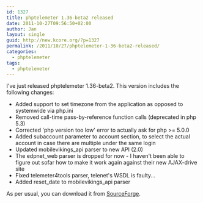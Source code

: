 ```yaml
---
id: 1327
title: phptelemeter 1.36-beta2 released
date: 2011-10-27T09:56:50+02:00
author: Jan
layout: single
guid: http://new.kcore.org/?p=1327
permalink: /2011/10/27/phptelemeter-1-36-beta2-released/
categories:
  - phptelemeter
tags:
  - phptelemeter
---
```

I've just released phptelemeter 1.36-beta2. This version includes the following changes:

  * Added support to set timezone from the application as opposed to systemwide via php.ini
  * Removed call-time pass-by-reference function calls (deprecated in php 5.3)
  * Corrected 'php version too low' error to actually ask for php >= 5.0.0
  * Added subaccount parameter to account section, to select the actual account in case there are multiple under the same login
  * Updated mobilevikings_api parser to new API (2.0)
  * The edpnet_web parser is dropped for now - I haven't been able to figure out sofar how to make it work again against their new AJAX-drive site
  * Fixed telemeter4tools parser, telenet's WSDL is faulty...
  * Added reset\_date to mobilevikings\_api parser

As per usual, you can download it from <a href="http://sourceforge.net/projects/phptelemeter" target="_blank">SourceForge</a>.